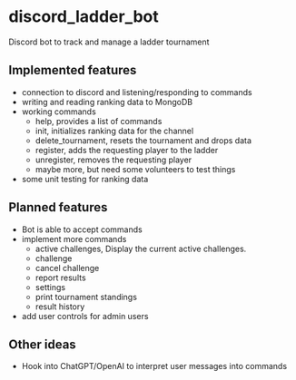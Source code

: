# discord_ladder_bot
Discord bot to track and manage a ladder tournament

## Implemented features

- connection to discord and listening/responding to commands
- writing and reading ranking data to MongoDB
- working commands
    - help, provides a list of commands
    - init, initializes ranking data for the channel
    - delete_tournament, resets the tournament and drops data
    - register, adds the requesting player to the ladder
    - unregister, removes the requesting player
    - maybe more, but need some volunteers to test things
- some unit testing for ranking data

## Planned features

- Bot is able to accept commands
- implement more commands
    - active challenges, Display the current active challenges.
    - challenge
    - cancel challenge
    - report results
    - settings
    - print tournament standings
    - result history
- add user controls for admin users


## Other ideas

- Hook into ChatGPT/OpenAI to interpret user messages into commands
